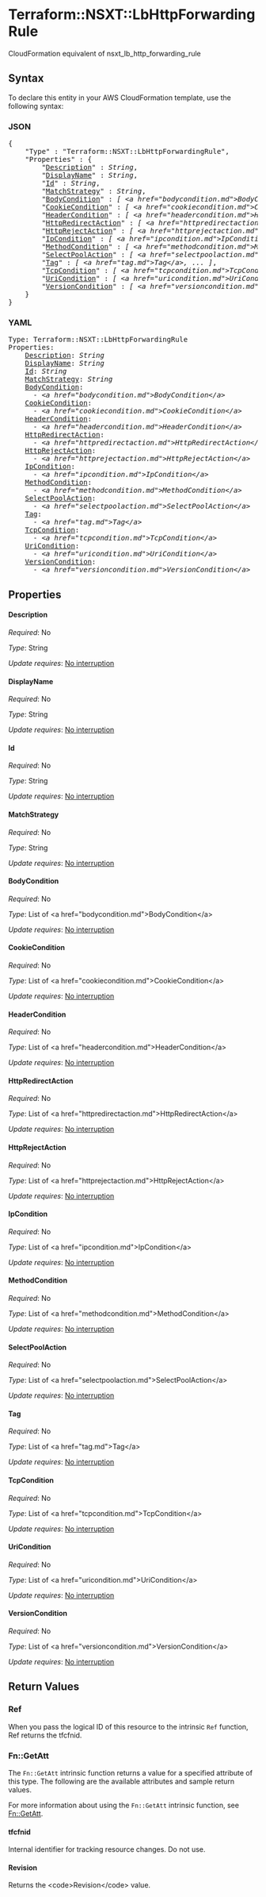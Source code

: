 # Terraform::NSXT::LbHttpForwardingRule

CloudFormation equivalent of nsxt_lb_http_forwarding_rule

## Syntax

To declare this entity in your AWS CloudFormation template, use the following syntax:

### JSON

<pre>
{
    "Type" : "Terraform::NSXT::LbHttpForwardingRule",
    "Properties" : {
        "<a href="#description" title="Description">Description</a>" : <i>String</i>,
        "<a href="#displayname" title="DisplayName">DisplayName</a>" : <i>String</i>,
        "<a href="#id" title="Id">Id</a>" : <i>String</i>,
        "<a href="#matchstrategy" title="MatchStrategy">MatchStrategy</a>" : <i>String</i>,
        "<a href="#bodycondition" title="BodyCondition">BodyCondition</a>" : <i>[ &lt;a href=&#34;bodycondition.md&#34;&gt;BodyCondition&lt;/a&gt;, ... ]</i>,
        "<a href="#cookiecondition" title="CookieCondition">CookieCondition</a>" : <i>[ &lt;a href=&#34;cookiecondition.md&#34;&gt;CookieCondition&lt;/a&gt;, ... ]</i>,
        "<a href="#headercondition" title="HeaderCondition">HeaderCondition</a>" : <i>[ &lt;a href=&#34;headercondition.md&#34;&gt;HeaderCondition&lt;/a&gt;, ... ]</i>,
        "<a href="#httpredirectaction" title="HttpRedirectAction">HttpRedirectAction</a>" : <i>[ &lt;a href=&#34;httpredirectaction.md&#34;&gt;HttpRedirectAction&lt;/a&gt;, ... ]</i>,
        "<a href="#httprejectaction" title="HttpRejectAction">HttpRejectAction</a>" : <i>[ &lt;a href=&#34;httprejectaction.md&#34;&gt;HttpRejectAction&lt;/a&gt;, ... ]</i>,
        "<a href="#ipcondition" title="IpCondition">IpCondition</a>" : <i>[ &lt;a href=&#34;ipcondition.md&#34;&gt;IpCondition&lt;/a&gt;, ... ]</i>,
        "<a href="#methodcondition" title="MethodCondition">MethodCondition</a>" : <i>[ &lt;a href=&#34;methodcondition.md&#34;&gt;MethodCondition&lt;/a&gt;, ... ]</i>,
        "<a href="#selectpoolaction" title="SelectPoolAction">SelectPoolAction</a>" : <i>[ &lt;a href=&#34;selectpoolaction.md&#34;&gt;SelectPoolAction&lt;/a&gt;, ... ]</i>,
        "<a href="#tag" title="Tag">Tag</a>" : <i>[ &lt;a href=&#34;tag.md&#34;&gt;Tag&lt;/a&gt;, ... ]</i>,
        "<a href="#tcpcondition" title="TcpCondition">TcpCondition</a>" : <i>[ &lt;a href=&#34;tcpcondition.md&#34;&gt;TcpCondition&lt;/a&gt;, ... ]</i>,
        "<a href="#uricondition" title="UriCondition">UriCondition</a>" : <i>[ &lt;a href=&#34;uricondition.md&#34;&gt;UriCondition&lt;/a&gt;, ... ]</i>,
        "<a href="#versioncondition" title="VersionCondition">VersionCondition</a>" : <i>[ &lt;a href=&#34;versioncondition.md&#34;&gt;VersionCondition&lt;/a&gt;, ... ]</i>
    }
}
</pre>

### YAML

<pre>
Type: Terraform::NSXT::LbHttpForwardingRule
Properties:
    <a href="#description" title="Description">Description</a>: <i>String</i>
    <a href="#displayname" title="DisplayName">DisplayName</a>: <i>String</i>
    <a href="#id" title="Id">Id</a>: <i>String</i>
    <a href="#matchstrategy" title="MatchStrategy">MatchStrategy</a>: <i>String</i>
    <a href="#bodycondition" title="BodyCondition">BodyCondition</a>: <i>
      - &lt;a href=&#34;bodycondition.md&#34;&gt;BodyCondition&lt;/a&gt;</i>
    <a href="#cookiecondition" title="CookieCondition">CookieCondition</a>: <i>
      - &lt;a href=&#34;cookiecondition.md&#34;&gt;CookieCondition&lt;/a&gt;</i>
    <a href="#headercondition" title="HeaderCondition">HeaderCondition</a>: <i>
      - &lt;a href=&#34;headercondition.md&#34;&gt;HeaderCondition&lt;/a&gt;</i>
    <a href="#httpredirectaction" title="HttpRedirectAction">HttpRedirectAction</a>: <i>
      - &lt;a href=&#34;httpredirectaction.md&#34;&gt;HttpRedirectAction&lt;/a&gt;</i>
    <a href="#httprejectaction" title="HttpRejectAction">HttpRejectAction</a>: <i>
      - &lt;a href=&#34;httprejectaction.md&#34;&gt;HttpRejectAction&lt;/a&gt;</i>
    <a href="#ipcondition" title="IpCondition">IpCondition</a>: <i>
      - &lt;a href=&#34;ipcondition.md&#34;&gt;IpCondition&lt;/a&gt;</i>
    <a href="#methodcondition" title="MethodCondition">MethodCondition</a>: <i>
      - &lt;a href=&#34;methodcondition.md&#34;&gt;MethodCondition&lt;/a&gt;</i>
    <a href="#selectpoolaction" title="SelectPoolAction">SelectPoolAction</a>: <i>
      - &lt;a href=&#34;selectpoolaction.md&#34;&gt;SelectPoolAction&lt;/a&gt;</i>
    <a href="#tag" title="Tag">Tag</a>: <i>
      - &lt;a href=&#34;tag.md&#34;&gt;Tag&lt;/a&gt;</i>
    <a href="#tcpcondition" title="TcpCondition">TcpCondition</a>: <i>
      - &lt;a href=&#34;tcpcondition.md&#34;&gt;TcpCondition&lt;/a&gt;</i>
    <a href="#uricondition" title="UriCondition">UriCondition</a>: <i>
      - &lt;a href=&#34;uricondition.md&#34;&gt;UriCondition&lt;/a&gt;</i>
    <a href="#versioncondition" title="VersionCondition">VersionCondition</a>: <i>
      - &lt;a href=&#34;versioncondition.md&#34;&gt;VersionCondition&lt;/a&gt;</i>
</pre>

## Properties

#### Description

_Required_: No

_Type_: String

_Update requires_: [No interruption](https://docs.aws.amazon.com/AWSCloudFormation/latest/UserGuide/using-cfn-updating-stacks-update-behaviors.html#update-no-interrupt)

#### DisplayName

_Required_: No

_Type_: String

_Update requires_: [No interruption](https://docs.aws.amazon.com/AWSCloudFormation/latest/UserGuide/using-cfn-updating-stacks-update-behaviors.html#update-no-interrupt)

#### Id

_Required_: No

_Type_: String

_Update requires_: [No interruption](https://docs.aws.amazon.com/AWSCloudFormation/latest/UserGuide/using-cfn-updating-stacks-update-behaviors.html#update-no-interrupt)

#### MatchStrategy

_Required_: No

_Type_: String

_Update requires_: [No interruption](https://docs.aws.amazon.com/AWSCloudFormation/latest/UserGuide/using-cfn-updating-stacks-update-behaviors.html#update-no-interrupt)

#### BodyCondition

_Required_: No

_Type_: List of &lt;a href=&#34;bodycondition.md&#34;&gt;BodyCondition&lt;/a&gt;

_Update requires_: [No interruption](https://docs.aws.amazon.com/AWSCloudFormation/latest/UserGuide/using-cfn-updating-stacks-update-behaviors.html#update-no-interrupt)

#### CookieCondition

_Required_: No

_Type_: List of &lt;a href=&#34;cookiecondition.md&#34;&gt;CookieCondition&lt;/a&gt;

_Update requires_: [No interruption](https://docs.aws.amazon.com/AWSCloudFormation/latest/UserGuide/using-cfn-updating-stacks-update-behaviors.html#update-no-interrupt)

#### HeaderCondition

_Required_: No

_Type_: List of &lt;a href=&#34;headercondition.md&#34;&gt;HeaderCondition&lt;/a&gt;

_Update requires_: [No interruption](https://docs.aws.amazon.com/AWSCloudFormation/latest/UserGuide/using-cfn-updating-stacks-update-behaviors.html#update-no-interrupt)

#### HttpRedirectAction

_Required_: No

_Type_: List of &lt;a href=&#34;httpredirectaction.md&#34;&gt;HttpRedirectAction&lt;/a&gt;

_Update requires_: [No interruption](https://docs.aws.amazon.com/AWSCloudFormation/latest/UserGuide/using-cfn-updating-stacks-update-behaviors.html#update-no-interrupt)

#### HttpRejectAction

_Required_: No

_Type_: List of &lt;a href=&#34;httprejectaction.md&#34;&gt;HttpRejectAction&lt;/a&gt;

_Update requires_: [No interruption](https://docs.aws.amazon.com/AWSCloudFormation/latest/UserGuide/using-cfn-updating-stacks-update-behaviors.html#update-no-interrupt)

#### IpCondition

_Required_: No

_Type_: List of &lt;a href=&#34;ipcondition.md&#34;&gt;IpCondition&lt;/a&gt;

_Update requires_: [No interruption](https://docs.aws.amazon.com/AWSCloudFormation/latest/UserGuide/using-cfn-updating-stacks-update-behaviors.html#update-no-interrupt)

#### MethodCondition

_Required_: No

_Type_: List of &lt;a href=&#34;methodcondition.md&#34;&gt;MethodCondition&lt;/a&gt;

_Update requires_: [No interruption](https://docs.aws.amazon.com/AWSCloudFormation/latest/UserGuide/using-cfn-updating-stacks-update-behaviors.html#update-no-interrupt)

#### SelectPoolAction

_Required_: No

_Type_: List of &lt;a href=&#34;selectpoolaction.md&#34;&gt;SelectPoolAction&lt;/a&gt;

_Update requires_: [No interruption](https://docs.aws.amazon.com/AWSCloudFormation/latest/UserGuide/using-cfn-updating-stacks-update-behaviors.html#update-no-interrupt)

#### Tag

_Required_: No

_Type_: List of &lt;a href=&#34;tag.md&#34;&gt;Tag&lt;/a&gt;

_Update requires_: [No interruption](https://docs.aws.amazon.com/AWSCloudFormation/latest/UserGuide/using-cfn-updating-stacks-update-behaviors.html#update-no-interrupt)

#### TcpCondition

_Required_: No

_Type_: List of &lt;a href=&#34;tcpcondition.md&#34;&gt;TcpCondition&lt;/a&gt;

_Update requires_: [No interruption](https://docs.aws.amazon.com/AWSCloudFormation/latest/UserGuide/using-cfn-updating-stacks-update-behaviors.html#update-no-interrupt)

#### UriCondition

_Required_: No

_Type_: List of &lt;a href=&#34;uricondition.md&#34;&gt;UriCondition&lt;/a&gt;

_Update requires_: [No interruption](https://docs.aws.amazon.com/AWSCloudFormation/latest/UserGuide/using-cfn-updating-stacks-update-behaviors.html#update-no-interrupt)

#### VersionCondition

_Required_: No

_Type_: List of &lt;a href=&#34;versioncondition.md&#34;&gt;VersionCondition&lt;/a&gt;

_Update requires_: [No interruption](https://docs.aws.amazon.com/AWSCloudFormation/latest/UserGuide/using-cfn-updating-stacks-update-behaviors.html#update-no-interrupt)

## Return Values

### Ref

When you pass the logical ID of this resource to the intrinsic `Ref` function, Ref returns the tfcfnid.

### Fn::GetAtt

The `Fn::GetAtt` intrinsic function returns a value for a specified attribute of this type. The following are the available attributes and sample return values.

For more information about using the `Fn::GetAtt` intrinsic function, see [Fn::GetAtt](https://docs.aws.amazon.com/AWSCloudFormation/latest/UserGuide/intrinsic-function-reference-getatt.html).

#### tfcfnid

Internal identifier for tracking resource changes. Do not use.

#### Revision

Returns the &lt;code&gt;Revision&lt;/code&gt; value.

